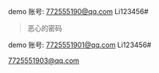 
demo 账号: 772555190@qq.com   Li123456#

> 恶心的密码


demo 账号: 7725551901@qq.com   Li123456#

7725551903@qq.com